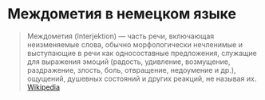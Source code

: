 # Междометия в немецком языке
> Междометия (Interjektion) — часть речи, включающая неизменяемые слова, обычно морфологически нечленимые и выступающие в речи как односоставные предложения, служащие для выражения эмоций (радость, удивление, возмущение, раздражение, злость, боль, отвращение, недоумение и др.), ощущений, душевных состояний и других реакций, не называя их. [Wikipedia](https://ru.wikipedia.org/wiki/Междометие)
